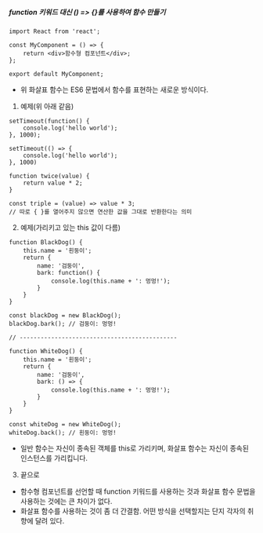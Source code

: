 ##### function 키워드 대신 () => {}를 사용하여 함수 만들기

```react
import React from 'react';

const MyComponent = () => {
    return <div>함수형 컴포넌트</div>;
};

export default MyComponent;
```

- 위 화살표 함수는 ES6 문법에서 함수를 표현하는 새로운 방식이다.



1. 예제(위 아래 같음)

```
setTimeout(function() {
	console.log('hello world');
}, 1000);

setTimeout(() => {
	console.log('hello world');
}, 1000)
```

```
function twice(value) {
	return value * 2;
}

const triple = (value) => value * 3;
// 따로 { }를 열어주지 않으면 연산한 값을 그대로 반환한다는 의미
```





2. 예제(가리키고 있는 this 값이 다름)

```
function BlackDog() {
	this.name = '흰둥이';
	return {
		name: '검둥이',
		bark: function() {
			console.log(this.name + ': 멍멍!');
		}
	}
}

const blackDog = new BlackDog();
blackDog.bark(); // 검둥이: 멍멍!

// ---------------------------------------------

function WhiteDog() {
	this.name = '흰둥이';
	return {
		name: '검둥이',
		bark: () => {
			console.log(this.name + ': 멍멍!');
		}
	}
}

const whiteDog = new WhiteDog();
whiteDog.back(); // 흰둥이: 멍멍!
```
- 일반 함수는 자신이 종속된 객체를 this로 가리키며, 화살표 함수는 자신이 종속된 인스턴스를 가리킵니다.



3. 끝으로

- 함수형 컴포넌트를 선언할 때 function 키워드를 사용하는 것과 화살표 함수 문법을 사용하는 것에는 큰 차이가 없다. 
- 화살표 함수를 사용하는 것이 좀 더 간결함. 어떤 방식을 선택할지는 단지 각자의 취향에 달려 있다.